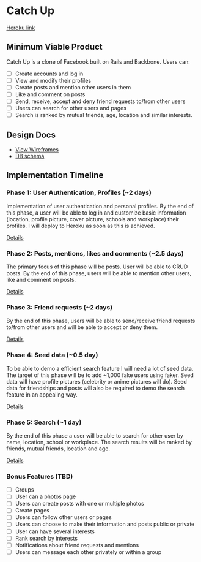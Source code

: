 # Catch Up

[Heroku link][heroku]

[heroku]: #

## Minimum Viable Product
Catch Up is a clone of Facebook built on Rails and Backbone. Users can:

<!-- This is a Markdown checklist. Use it to keep track of your progress! -->

- [ ] Create accounts and log in
- [ ] View and modify their profiles
- [ ] Create posts and mention other users in them
- [ ] Like and comment on posts
- [ ] Send, receive, accept and deny friend requests to/from other users
- [ ] Users can search for other users and pages
- [ ] Search is ranked by mutual friends, age, location and similar interests.

## Design Docs
* [View Wireframes][views]
* [DB schema][schema]

[views]: ./docs/views.md
[schema]: ./docs/schema.md

## Implementation Timeline

### Phase 1: User Authentication, Profiles (~2 days)
Implementation of user authentication and personal profiles. By the end of this
phase, a user will be able to log in and customize basic information (location,
profile picture, cover picture, schools and workplace) their profiles. I will
deploy to Heroku as soon as this is achieved.

[Details][phase-one]

### Phase 2: Posts, mentions, likes and comments (~2.5 days)
The primary focus of this phase will be posts. User will be able to CRUD posts.
By the end of this phase, users will be able to mention other users, like and
comment on posts.

[Details][phase-two]

### Phase 3: Friend requests (~2 days)
By the end of this phase, users will be able to send/receive friend requests
to/from other users and will be able to accept or deny them.

[Details][phase-three]

### Phase 4: Seed data (~0.5 day)
To be able to demo a efficient search feature I will need a lot of seed data.
The target of this phase will be to add ~1,000 fake users using faker. Seed data
will have profile pictures (celebrity or anime pictures will do). Seed data
for friendships and posts will also be required to demo the search feature in an
appealing way.

[Details][phase-four]

### Phase 5: Search (~1 day)
By the end of this phase a user will be able to search for other user by name,
location, school or workplace. The search results will be ranked by friends,
mutual friends, location and age.

[Details][phase-five]

### Bonus Features (TBD)
- [ ] Groups
- [ ] User can a photos page
- [ ] Users can create posts with one or multiple photos
- [ ] Create pages
- [ ] Users can follow other users or pages
- [ ] Users can choose to make their information and posts public or private
- [ ] User can have several interests
- [ ] Rank search by interests
- [ ] Notifications about friend requests and mentions
- [ ] Users can message each other privately or within a group

[phase-one]: ./docs/phases/phase1.md
[phase-two]: ./docs/phases/phase2.md
[phase-three]: ./docs/phases/phase3.md
[phase-four]: ./docs/phases/phase4.md
[phase-five]: ./docs/phases/phase5.md
